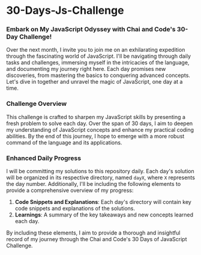 # 30-Days-Js-Challenge
### Embark on My JavaScript Odyssey with Chai and Code's 30-Day Challenge!

Over the next month, I invite you to join me on an exhilarating expedition through the fascinating world of JavaScript. I'll be navigating through daily tasks and challenges, immersing myself in the intricacies of the language, and documenting my journey right here. Each day promises new discoveries, from mastering the basics to conquering advanced concepts. Let's dive in together and unravel the magic of JavaScript, one day at a time.

### Challenge Overview

This challenge is crafted to sharpen my JavaScript skills by presenting a fresh problem to solve each day. Over the span of 30 days, I aim to deepen my understanding of JavaScript concepts and enhance my practical coding abilities. By the end of this journey, I hope to emerge with a more robust command of the language and its applications.

### Enhanced Daily Progress

I will be committing my solutions to this repository daily. Each day's solution will be organized in its respective directory, named `dayX`, where `X` represents the day number. Additionally, I'll be including the following elements to provide a comprehensive overview of my progress:

1. **Code Snippets and Explanations**: Each day's directory will contain key code snippets and explanations of the solutions.
2. **Learnings**: A summary of the key takeaways and new concepts learned each day.

By including these elements, I aim to provide a thorough and insightful record of my journey through the Chai and Code's 30 Days of JavaScript Challenge.
